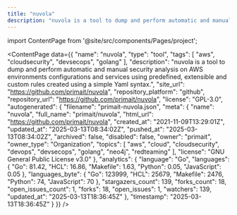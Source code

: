 ```yaml
---
title: "nuvola"
description: "nuvola is a tool to dump and perform automatic and manual security analysis on AWS environments configurations and services using predefined, extensible and custom rules created using a simple Yaml syntax."
---
```

import ContentPage from '@site/src/components/Pages/project';

<ContentPage
    data={{
  "name": "nuvola",
  "type": "tool",
  "tags": [
    "aws",
    "cloudsecurity",
    "devsecops",
    "golang"
  ],
  "description": "nuvola is a tool to dump and perform automatic and manual security analysis on AWS environments configurations and services using predefined, extensible and custom rules created using a simple Yaml syntax.",
  "site_url": "https://github.com/primait/nuvola",
  "repository_platform": "github",
  "repository_url": "https://github.com/primait/nuvola",
  "license": "GPL-3.0",
  "autogenerated": {
    "filename": "primait-nuvola.json",
    "meta": {
      "name": "nuvola",
      "full_name": "primait/nuvola",
      "html_url": "https://github.com/primait/nuvola",
      "created_at": "2021-11-09T13:29:01Z",
      "updated_at": "2025-03-13T08:34:02Z",
      "pushed_at": "2025-03-13T08:34:02Z",
      "archived": false,
      "disabled": false,
      "owner": "primait",
      "owner_type": "Organization",
      "topics": [
        "aws",
        "cloud",
        "cloudsecurity",
        "devops",
        "devsecops",
        "golang",
        "neo4j",
        "redteaming"
      ],
      "license": "GNU General Public License v3.0"
    },
    "analytics": {
      "language": "Go",
      "languages": {
        "Go": 81.42,
        "HCL": 16.86,
        "Makefile": 1.63,
        "Python": 0.05,
        "JavaScript": 0.05
      },
      "languages_byte": {
        "Go": 123999,
        "HCL": 25679,
        "Makefile": 2476,
        "Python": 74,
        "JavaScript": 70
      },
      "stargazers_count": 139,
      "forks_count": 18,
      "open_issues_count": 1,
      "forks": 18,
      "open_issues": 1,
      "watchers": 139,
      "updated_at": "2025-03-13T18:36:45Z"
    },
    "timestamp": "2025-03-13T18:36:45Z"
  }
}}
/>
